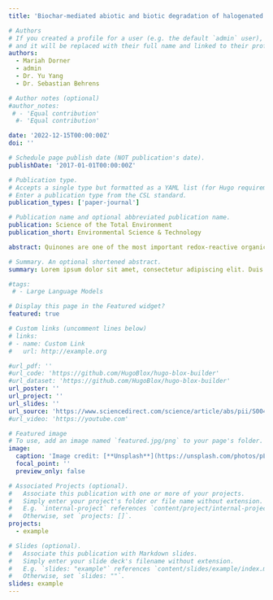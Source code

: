 ```yaml
---
title: 'Biochar-mediated abiotic and biotic degradation of halogenated organic contaminants–A review'

# Authors
# If you created a profile for a user (e.g. the default `admin` user), write the username (folder name) here
# and it will be replaced with their full name and linked to their profile.
authors:
  - Mariah Dorner
  - admin
  - Dr. Yu Yang
  - Dr. Sebastian Behrens

# Author notes (optional)
#author_notes:
 # - 'Equal contribution'
  #- 'Equal contribution'

date: '2022-12-15T00:00:00Z'
doi: ''

# Schedule page publish date (NOT publication's date).
publishDate: '2017-01-01T00:00:00Z'

# Publication type.
# Accepts a single type but formatted as a YAML list (for Hugo requirements).
# Enter a publication type from the CSL standard.
publication_types: ['paper-journal']

# Publication name and optional abbreviated publication name.
publication: Science of the Total Environment
publication_short: Environmental Science & Technology

abstract: Quinones are one of the most important redox-reactive organic compounds in natural environments, such as soil, water, and sediment, playing an important role in regulating the environmental processes and biogeochemical cycles of critical elements under climate change, including the influences of extreme events such as wildfires. However, to date, no existing methods can quantify quinones in complex environmental media. To overcome this challenge, a quantification method was developed by coupling chemical tagging of quinones by cysteine-containing nonaromatic peptides (Cpep) through a Michael addition reaction with size exclusionary chromatography (SEC) separation and ultraviolet (UV) analysis─leveraging on the characteristic absorbance of aromatic rings at 254 nm and molecular size of peptide. The method was demonstrated using model quinones, including 1,4-benzoquinone (BQ), 1,4-naphthoquinone (NQ), and 1,4-anthraquinone (AQ), with a detection limit of 3.3, 0.7, and 0.2 μM, respectively. Concentrations of quinones in water extractions of biochars, soils, and wildfire-derived ashes were determined to range from 0.8 to 14 μM and were positively correlated with their redox reactivity determined by a chemical assay. This method provides a novel rapid quantification of quinones in complex environmental media as well as a quick assessment for redox reactivity and opens up new avenues for studying environmental transformation and remediation of contaminants.

# Summary. An optional shortened abstract.
summary: Lorem ipsum dolor sit amet, consectetur adipiscing elit. Duis posuere tellus ac convallis placerat. Proin tincidunt magna sed ex sollicitudin condimentum.

#tags:
 # - Large Language Models

# Display this page in the Featured widget?
featured: true

# Custom links (uncomment lines below)
# links:
# - name: Custom Link
#   url: http://example.org

#url_pdf: ''
#url_code: 'https://github.com/HugoBlox/hugo-blox-builder'
#url_dataset: 'https://github.com/HugoBlox/hugo-blox-builder'
url_poster: ''
url_project: ''
url_slides: ''
url_source: 'https://www.sciencedirect.com/science/article/abs/pii/S0048969722054808'
#url_video: 'https://youtube.com'

# Featured image
# To use, add an image named `featured.jpg/png` to your page's folder.
image:
  caption: 'Image credit: [**Unsplash**](https://unsplash.com/photos/pLCdAaMFLTE)'
  focal_point: ''
  preview_only: false

# Associated Projects (optional).
#   Associate this publication with one or more of your projects.
#   Simply enter your project's folder or file name without extension.
#   E.g. `internal-project` references `content/project/internal-project/index.md`.
#   Otherwise, set `projects: []`.
projects:
  - example

# Slides (optional).
#   Associate this publication with Markdown slides.
#   Simply enter your slide deck's filename without extension.
#   E.g. `slides: "example"` references `content/slides/example/index.md`.
#   Otherwise, set `slides: ""`.
slides: example
---
```

